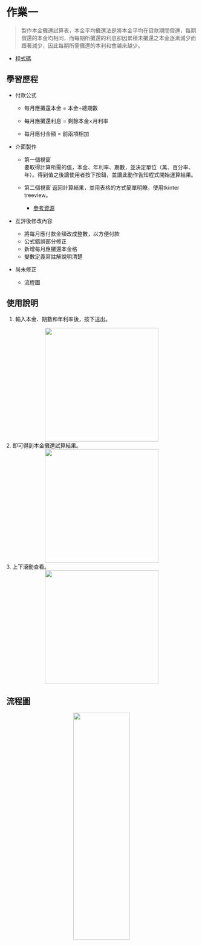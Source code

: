 # 作業一
>製作本金攤還試算表，本金平均攤還法是將本金平均在貸款期間償還，每期償還的本金均相同，而每期所攤還的利息卻因累積未攤還之本金逐漸減少而跟著減少，因此每期所需攤還的本利和會越來越少。    
    
* [程式碼](https://github.com/yanruchen36/Financial_Engineering/blob/master/HW1/hw1revise.py)     

## 學習歷程

* 付款公式  
  * 每月應攤還本金 = 本金÷總期數  
  
  * 每月應攤還利息 = 剩餘本金×月利率  
  
  * 每月應付金額 = 前兩項相加
          
* 介面製作  
  * 第一個視窗  
    要取得計算所需的值，本金、年利率、期數，並決定單位（萬、百分率、年）。得到值之後讓使用者按下按鈕，並讓此動作告知程式開始運算結果。  
          
  * 第二個視窗
    返回計算結果，並用表格的方式簡單明瞭。使用tkinter treeview。
    * [參考資源](https://blog.csdn.net/sinat_27382047/article/details/80161637)  
         
         
 * 互評後修改內容  
 
    * 將每月應付款金額改成整數，以方便付款  
    * 公式錯誤部分修正  
    * 新增每月應攤還本金格  
    * 變數定義寫註解說明清楚  
    
  * 尚未修正  
    * 流程圖  
    
## 使用說明 
  1. 輸入本金、期數和年利率後，按下送出。
<div align=center><img width="300" height="300" src="https://github.com/yanruchen36/Financial_Engineering-/blob/master/HW1/gui1.png"/></div>
  2. 即可得到本金攤還試算結果。  
  <div align=center><img width="300" height="300" src="https://github.com/yanruchen36/Financial_Engineering-/blob/master/HW1/gui2.png"/></div>
  3. 上下滾動查看。
  <div align=center><img width="300" height="300" src="https://github.com/yanruchen36/Financial_Engineering-/blob/master/HW1/gui3.png"/></div>  

## 流程圖    
    
  <div align=center><img width="150" height = "600"   src="https://github.com/yanruchen36/Financial_Engineering-/blob/master/HW1/Untitled%20Diagram.png"/></div>

